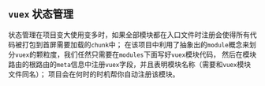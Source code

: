 ## `vuex` 状态管理

状态管理在项目变大使用变多时，如果全部模块都在入口文件时注册会使得所有代码被打包到首屏需要加载的`chunk`中；
在该项目中利用了抽象出的`module`概念来划分`vuex`的颗粒度，我们任然只需要在`modules`下面写好`vuex`模块代码，
然后在模块路由的根路由的`meta`信息中注册`vuex`字段，并且表明模块名称（需要和`vuex`模块文件同名）；
项目会在何时的时机帮你自动注册该模块。